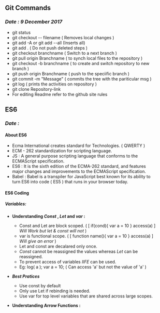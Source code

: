 
## Git Commands

### _Date : 9 December 2017_ 

* git status
* git checkout  -- filename ( Removes local changes )
* git add -A or git add --all (Inserts all)
* git add . ( Do not push deleted steps )
* git checkout branchname ( Switch to a next branch )
* git pull origin Branchname ( to synch local files to the repository ) 
* git checkout -b branchname ( to create and switch repository to  new branch )
* git push origin Branchname ( push to the speciific branch )
* git commit -m "Message" ( commits the tree with the pariticular msg )
* git log ( prints the activities on repository )
* git clone Repository-link
* For editing Readme refer to the github site rules

## ES6

### _Date :_

#### About ES6

* Ecma International creates standard for Technologies. ( QWERTY )
* ECM - 262 standardization for scripting language.
* JS : A general purpose scripting language that conforms to the ECMAScript specification.
* ES6 : It is the sixth edition of the ECMA-262 standard, and features major changes and improvements to the ECMAScript specification.
* Babel : Babel is a transpiler for JavaScript best known for its ability to turn ES6 into code ( ES5 ) that runs in your browser today.

#### ES6 Coding

##### Variables:

* **Understanding _Const_ , _Let_ and _var_ :**

	* Const and Let are block scoped. ( [ if(cond){ var a = 10 } access(a) ] _Will Work but let & const will not_ )
	* var is functional scope. ( [ function name(){ var a = 10 } access(a) ] _Will give an error_ )
	* Let and const are decalared only once.
	* _Const_ cannot be reassigned the values whereas _Let_ can be reassigned.
	* To prevent access of variables _IIFE_ can be used.
	* Eg: log( a ); var a = 10; ( Can access 'a' but not the value of 'a' )
	
* **_Best Pratices_**
	* Use const by default
	* Only use Let if rebinding is needed.
	* Use var for top level variables that are shared across large scopes.
		
* **Understanding Arrow Functions :**

